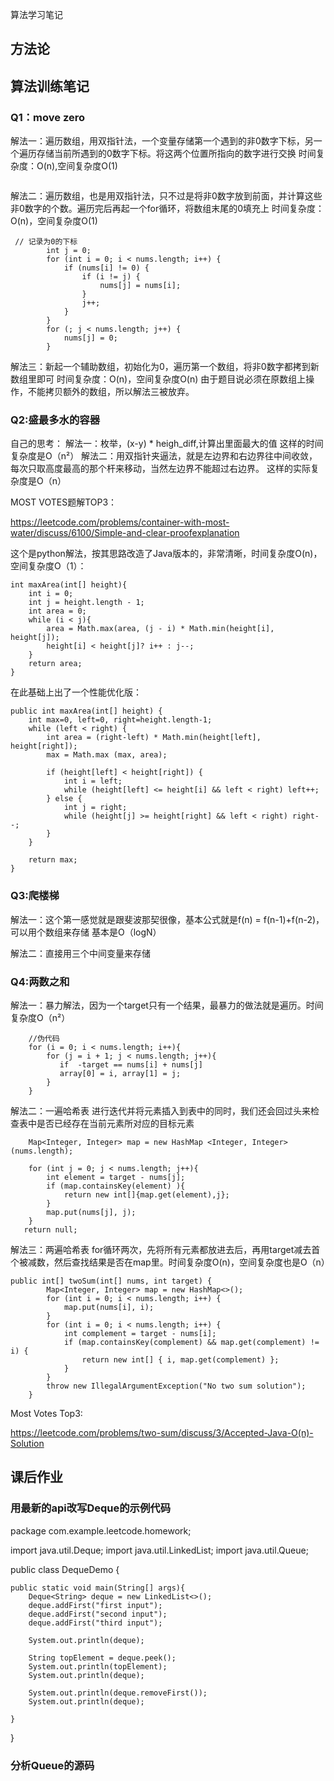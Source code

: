 算法学习笔记
## 方法论

## 算法训练笔记

### Q1：move zero
解法一：遍历数组，用双指针法，一个变量存储第一个遇到的非0数字下标，另一个遍历存储当前所遇到的0数字下标。将这两个位置所指向的数字进行交换
时间复杂度：O(n),空间复杂度O(1)
```

```

解法二：遍历数组，也是用双指针法，只不过是将非0数字放到前面，并计算这些非0数字的个数。遍历完后再起一个for循环，将数组末尾的0填充上
时间复杂度：O(n)，空间复杂度O(1)
```
 // 记录为0的下标
        int j = 0;
        for (int i = 0; i < nums.length; i++) {
            if (nums[i] != 0) {
                if (i != j) {
                    nums[j] = nums[i];
                }
                j++;
            }
        }
        for (; j < nums.length; j++) {
            nums[j] = 0;
        }
```

解法三：新起一个辅助数组，初始化为0，遍历第一个数组，将非0数字都拷到新数组里即可
时间复杂度：O(n)，空间复杂度O(n)
由于题目说必须在原数组上操作，不能拷贝额外的数组，所以解法三被放弃。

### Q2:盛最多水的容器
自己的思考：
解法一：枚举，(x-y) * heigh_diff,计算出里面最大的值
这样的时间复杂度是O（n²）
解法二：用双指针夹逼法，就是左边界和右边界往中间收敛，每次只取高度最高的那个杆来移动，当然左边界不能超过右边界。
这样的实际复杂度是O（n）

MOST VOTES题解TOP3：

https://leetcode.com/problems/container-with-most-water/discuss/6100/Simple-and-clear-proofexplanation

这个是python解法，按其思路改造了Java版本的，非常清晰，时间复杂度O(n)，空间复杂度O（1）：
```
int maxArea(int[] height){
    int i = 0; 
    int j = height.length - 1;
    int area = 0;
    while (i < j){
        area = Math.max(area, (j - i) * Math.min(height[i], height[j]);
        height[i] < height[j]? i++ : j--;
    }
    return area;
}
```
在此基础上出了一个性能优化版：
```
public int maxArea(int[] height) {
    int max=0, left=0, right=height.length-1;
    while (left < right) {
        int area = (right-left) * Math.min(height[left], height[right]);
        max = Math.max (max, area);
        
        if (height[left] < height[right]) {
            int i = left;
            while (height[left] <= height[i] && left < right) left++;
        } else {
            int j = right;
            while (height[j] >= height[right] && left < right) right--;
        }
    }
    
    return max;
}
```
### Q3:爬楼梯
解法一：这个第一感觉就是跟斐波那契很像，基本公式就是f(n) = f(n-1)+f(n-2)，可以用个数组来存储
基本是O（logN）

解法二：直接用三个中间变量来存储

### Q4:两数之和
解法一：暴力解法，因为一个target只有一个结果，最暴力的做法就是遍历。时间复杂度O（n²）
```
    //伪代码
    for (i = 0; i < nums.length; i++){
        for (j = i + 1; j < nums.length; j++){
           if  -target == nums[i] + nums[j]
           array[0] = i, array[1] = j;
        }
    }
```
解法二：一遍哈希表
进行迭代并将元素插入到表中的同时，我们还会回过头来检查表中是否已经存在当前元素所对应的目标元素
```
    Map<Integer, Integer> map = new HashMap <Integer, Integer>(nums.length);

    for (int j = 0; j < nums.length; j++){
        int element = target - nums[j];
        if (map.containsKey(element) ){
            return new int[]{map.get(element),j};
        }
        map.put(nums[j], j);
    }
   return null;
```
解法三：两遍哈希表
for循环两次，先将所有元素都放进去后，再用target减去首个被减数，然后查找结果是否在map里。时间复杂度O(n)，空间复杂度也是O（n）
```
public int[] twoSum(int[] nums, int target) {
        Map<Integer, Integer> map = new HashMap<>();
        for (int i = 0; i < nums.length; i++) {
            map.put(nums[i], i);
        }
        for (int i = 0; i < nums.length; i++) {
            int complement = target - nums[i];
            if (map.containsKey(complement) && map.get(complement) != i) {
                return new int[] { i, map.get(complement) };
            }
        }
        throw new IllegalArgumentException("No two sum solution");
    }

```

Most Votes Top3:

https://leetcode.com/problems/two-sum/discuss/3/Accepted-Java-O(n)-Solution

## 课后作业

### 用最新的api改写Deque的示例代码
package com.example.leetcode.homework;

import java.util.Deque;
import java.util.LinkedList;
import java.util.Queue;

public class DequeDemo {

    public static void main(String[] args){
        Deque<String> deque = new LinkedList<>();
        deque.addFirst("first input");
        deque.addFirst("second input");
        deque.addFirst("third input");

        System.out.println(deque);

        String topElement = deque.peek();
        System.out.println(topElement);
        System.out.println(deque);

        System.out.println(deque.removeFirst());
        System.out.println(deque);

    }
}

### 分析Queue的源码

